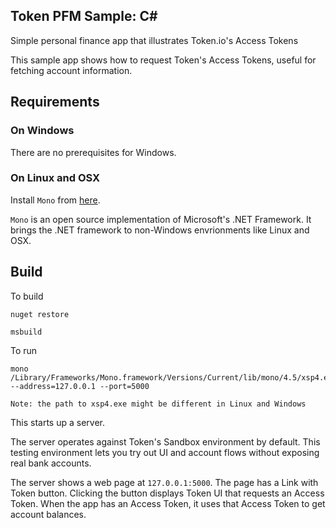 ## Token PFM Sample: C#

Simple personal finance app that illustrates Token.io's Access Tokens

This sample app shows how to request Token's Access Tokens, useful
for fetching account information.

## Requirements

### On Windows

There are no prerequisites for Windows.

### On Linux and OSX

Install `Mono` from [here](https://www.mono-project.com/download/stable/).

 `Mono` is an open source implementation of Microsoft's .NET Framework. It brings the .NET framework to non-Windows envrionments like Linux and OSX.

## Build

To build

``` 
nuget restore

msbuild
```

To run 
```
mono  /Library/Frameworks/Mono.framework/Versions/Current/lib/mono/4.5/xsp4.exe --address=127.0.0.1 --port=5000

```

`Note: the path to xsp4.exe might be different in Linux and Windows`

This starts up a server.

The server operates against Token's Sandbox environment by default.
This testing environment lets you try out UI and account flows without
exposing real bank accounts.

The server shows a web page at `127.0.0.1:5000`. The page has a Link with Token button.
Clicking the button displays Token UI that requests an Access Token.
When the app has an Access Token, it uses that Access Token to get account balances.
